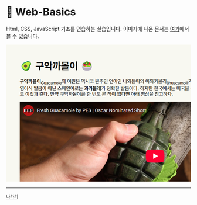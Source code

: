 # 🧱 Web-Basics 

Html, CSS, JavaScript 기초를 연습하는 실습입니다. 이미지에 나온 문서는 [여기](https://zer0ken.github.io/ms-ai-school/web-basics/01-html/08-%EB%A0%88%EC%8B%9C%ED%94%BC.html)에서 볼 수 있습니다.

![](/resources/web-basics.png)

---
[`나가기`](../)